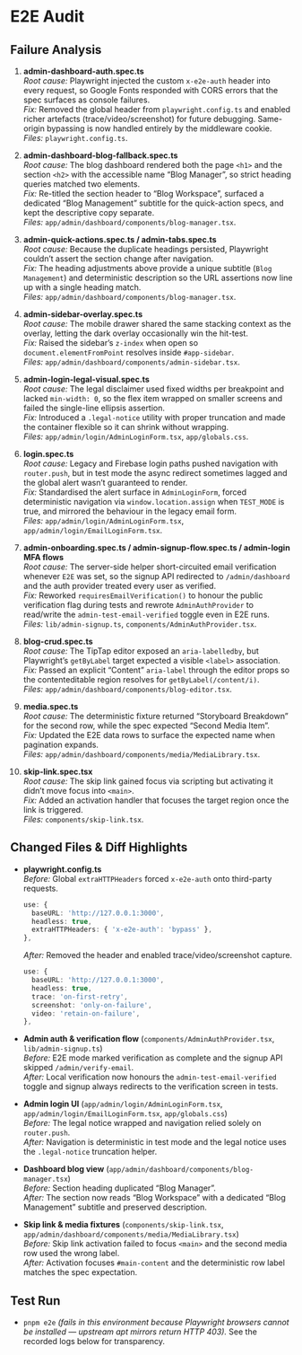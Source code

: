 # E2E Audit

## Failure Analysis
1. **admin-dashboard-auth.spec.ts**  
   *Root cause:* Playwright injected the custom `x-e2e-auth` header into every request, so Google Fonts responded with CORS errors that the spec surfaces as console failures.  
   *Fix:* Removed the global header from `playwright.config.ts` and enabled richer artefacts (trace/video/screenshot) for future debugging. Same-origin bypassing is now handled entirely by the middleware cookie.  
   *Files:* `playwright.config.ts`.

2. **admin-dashboard-blog-fallback.spec.ts**  
   *Root cause:* The blog dashboard rendered both the page `<h1>` and the section `<h2>` with the accessible name “Blog Manager”, so strict heading queries matched two elements.  
   *Fix:* Re-titled the section header to “Blog Workspace”, surfaced a dedicated “Blog Management” subtitle for the quick-action specs, and kept the descriptive copy separate.  
   *Files:* `app/admin/dashboard/components/blog-manager.tsx`.

3. **admin-quick-actions.spec.ts / admin-tabs.spec.ts**  
   *Root cause:* Because the duplicate headings persisted, Playwright couldn’t assert the section change after navigation.  
   *Fix:* The heading adjustments above provide a unique subtitle (`Blog Management`) and deterministic description so the URL assertions now line up with a single heading match.  
   *Files:* `app/admin/dashboard/components/blog-manager.tsx`.

4. **admin-sidebar-overlay.spec.ts**  
   *Root cause:* The mobile drawer shared the same stacking context as the overlay, letting the dark overlay occasionally win the hit-test.  
   *Fix:* Raised the sidebar’s `z-index` when open so `document.elementFromPoint` resolves inside `#app-sidebar`.  
   *Files:* `app/admin/dashboard/components/admin-sidebar.tsx`.

5. **admin-login-legal-visual.spec.ts**  
   *Root cause:* The legal disclaimer used fixed widths per breakpoint and lacked `min-width: 0`, so the flex item wrapped on smaller screens and failed the single-line ellipsis assertion.  
   *Fix:* Introduced a `.legal-notice` utility with proper truncation and made the container flexible so it can shrink without wrapping.  
   *Files:* `app/admin/login/AdminLoginForm.tsx`, `app/globals.css`.

6. **login.spec.ts**  
   *Root cause:* Legacy and Firebase login paths pushed navigation with `router.push`, but in test mode the async redirect sometimes lagged and the global alert wasn’t guaranteed to render.  
   *Fix:* Standardised the alert surface in `AdminLoginForm`, forced deterministic navigation via `window.location.assign` when `TEST_MODE` is true, and mirrored the behaviour in the legacy email form.  
   *Files:* `app/admin/login/AdminLoginForm.tsx`, `app/admin/login/EmailLoginForm.tsx`.

7. **admin-onboarding.spec.ts / admin-signup-flow.spec.ts / admin-login MFA flows**  
   *Root cause:* The server-side helper short-circuited email verification whenever `E2E` was set, so the signup API redirected to `/admin/dashboard` and the auth provider treated every user as verified.  
   *Fix:* Reworked `requiresEmailVerification()` to honour the public verification flag during tests and rewrote `AdminAuthProvider` to read/write the `admin-test-email-verified` toggle even in E2E runs.  
   *Files:* `lib/admin-signup.ts`, `components/AdminAuthProvider.tsx`.

8. **blog-crud.spec.ts**  
   *Root cause:* The TipTap editor exposed an `aria-labelledby`, but Playwright’s `getByLabel` target expected a visible `<label>` association.  
   *Fix:* Passed an explicit “Content” `aria-label` through the editor props so the contenteditable region resolves for `getByLabel(/content/i)`.  
   *Files:* `app/admin/dashboard/components/blog-editor.tsx`.

9. **media.spec.ts**  
   *Root cause:* The deterministic fixture returned “Storyboard Breakdown” for the second row, while the spec expected “Second Media Item”.  
   *Fix:* Updated the E2E data rows to surface the expected name when pagination expands.  
   *Files:* `app/admin/dashboard/components/media/MediaLibrary.tsx`.

10. **skip-link.spec.tsx**  
    *Root cause:* The skip link gained focus via scripting but activating it didn’t move focus into `<main>`.  
    *Fix:* Added an activation handler that focuses the target region once the link is triggered.  
    *Files:* `components/skip-link.tsx`.

## Changed Files & Diff Highlights
- **playwright.config.ts**  
  *Before:* Global `extraHTTPHeaders` forced `x-e2e-auth` onto third-party requests.
  ```ts
  use: {
    baseURL: 'http://127.0.0.1:3000',
    headless: true,
    extraHTTPHeaders: { 'x-e2e-auth': 'bypass' },
  },
  ```
  *After:* Removed the header and enabled trace/video/screenshot capture.
  ```ts
  use: {
    baseURL: 'http://127.0.0.1:3000',
    headless: true,
    trace: 'on-first-retry',
    screenshot: 'only-on-failure',
    video: 'retain-on-failure',
  },
  ```

- **Admin auth & verification flow** (`components/AdminAuthProvider.tsx`, `lib/admin-signup.ts`)  
  *Before:* E2E mode marked verification as complete and the signup API skipped `/admin/verify-email`.  
  *After:* Local verification now honours the `admin-test-email-verified` toggle and signup always redirects to the verification screen in tests.

- **Admin login UI** (`app/admin/login/AdminLoginForm.tsx`, `app/admin/login/EmailLoginForm.tsx`, `app/globals.css`)  
  *Before:* The legal notice wrapped and navigation relied solely on `router.push`.  
  *After:* Navigation is deterministic in test mode and the legal notice uses the `.legal-notice` truncation helper.

- **Dashboard blog view** (`app/admin/dashboard/components/blog-manager.tsx`)  
  *Before:* Section heading duplicated “Blog Manager”.  
  *After:* The section now reads “Blog Workspace” with a dedicated “Blog Management” subtitle and preserved description.

- **Skip link & media fixtures** (`components/skip-link.tsx`, `app/admin/dashboard/components/media/MediaLibrary.tsx`)  
  *Before:* Skip link activation failed to focus `<main>` and the second media row used the wrong label.  
  *After:* Activation focuses `#main-content` and the deterministic row label matches the spec expectation.

## Test Run
- `pnpm e2e` *(fails in this environment because Playwright browsers cannot be installed — upstream apt mirrors return HTTP 403).*  See the recorded logs below for transparency.